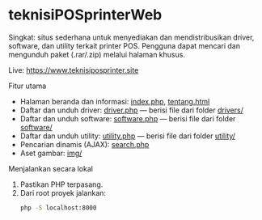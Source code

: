 # teknisiPOSprinterWeb

Singkat: situs sederhana untuk menyediakan dan mendistribusikan driver, software, dan utility terkait printer POS. Pengguna dapat mencari dan mengunduh paket (.rar/.zip) melalui halaman khusus.

Live: https://www.teknisiposprinter.site

Fitur utama
- Halaman beranda dan informasi: [index.php](index.php), [tentang.html](tentang.html)  
- Daftar dan unduh driver: [driver.php](driver.php) — berisi file dari folder [drivers/](drivers/)  
- Daftar dan unduh software: [software.php](software.php) — berisi file dari folder [software/](software/)  
- Daftar dan unduh utility: [utility.php](utility.php) — berisi file dari folder [utility/](utility/)  
- Pencarian dinamis (AJAX): [search.php](search.php)  
- Aset gambar: [img/](img/)

Menjalankan secara lokal
1. Pastikan PHP terpasang.
2. Dari root proyek jalankan:
   ```sh
   php -S localhost:8000
   ```

